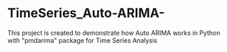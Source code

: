 # TimeSeries_Auto-ARIMA-
This project is created to demonstrate how Auto ARIMA works in Python with "pmdarima" package for Time Series Analysis
